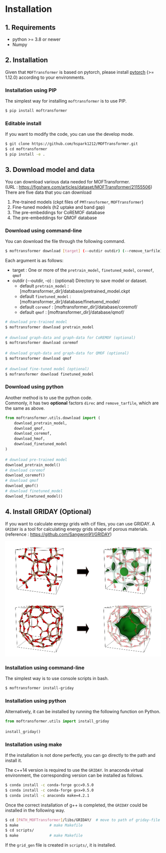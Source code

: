 # Installation

## 1. Requirements

- python >= 3.8 or newer
- Numpy


## 2. Installation

Given that `MOFTransformer` is based on pytorch, please install [pytorch](https://pytorch.org/get-started/locally/) (>= 1.12.0) according to your environments.

### Installation using PIP

The simplest way for installing `moftransformer` is to use PIP.

```bash
$ pip install moftransformer
```

### Editable install
If you want to modify the code, you can use the develop mode.

```bash
$ git clone https://github.com/hspark1212/MOFTransformer.git
$ cd moftransformer
$ pip install -e .
```

## 3. Download model and data
You can download various data needed for MOFTransformer. \
(URL : https://figshare.com/articles/dataset/MOFTransformer/21155506)\
There are five data that you can download
1) Pre-trained models (ckpt files of `PMTransformer`, `MOFTransformer`)
2) Fine-tuned models (h2 uptake and band gap)
3) The pre-embeddings for CoREMOF database
4) The pre-embeddings for QMOF database


### Download using command-line
You can download the file through the following command.
```bash
$ moftransformer download [target] (--outdir outdir) (--remove_tarfile)
```
Each argument is as follows:
- target : One or more of the `pretrain_model`, `finetuned_model`, `coremof`, `qmof`
- outdir (--outdir, -o) : (optional) Directory to save model or dataset.
  - default `pretrain_model` : [moftransformer_dir]/database/pretrained_model.ckpt
  - default `finetuned_model` : [moftransformer_dir]/database/finetuend_model/
  - default `coremof` : [moftransformer_dir]/database/coremof/
  - default `qmof` : [moftransformer_dir]/database/qmof/


```bash
# download pre-trained model
$ moftransformer download pretrain_model

# download graph-data and graph-data for CoREMOF (optional)
$ moftransformer download coremof

# download graph-data and graph-data for QMOF (optional)
$ moftransformer download qmof

# download fine-tuned model (optional)
$ mofransformer download finetuned_model
```

### Download using python
Another method is to use the python code.\
Commonly, it has two **optional** factors `direc` and `remove_tarfile`, which are the same as above.

```python
from moftransformer.utils.download import (
    download_pretrain_model,
    download_qmof,
    download_coremof,
    download_hmof,
    download_finetuned_model
)

# download pre-trained model
download_pretrain_model()
# download coremof
download_coremof()
# download qmof
download_qmof()
# download finetuned_model
download_finetuned_model()
```


## 4. Install GRIDAY (Optional)

If you want to calculate energy grids with cif files, you can use GRIDAY.
A `GRIDAY` is a tool for calculating energy grids shape of porous materials. (reference : https://github.com/Sangwon91/GRIDAY)

![GRIDAY](https://raw.githubusercontent.com/Sangwon91/GRIDAY/master/doc/img.png)

### 

### Installation using command-line

The simplest way is to use console scripts in bash.

```bash
$ moftransformer install-griday
```



### Installation using python

Alternatively, it can be installed by running the following function on Python.

```python
from moftransformer.utils import install_griday

install_griday()
```



### Installation using make

If the installation is not done perfectly, you can go directly to the path and install it.

The c++14 version is required to use the `GRIDAY`. In anaconda virtual environment, the corresponding version can be installed as follows.

```bash
$ conda install -c conda-forge gcc=9.5.0
$ conda install -c conda-forge gxx=9.5.0
$ conda install -c anaconda make=4.2.1
```

Once the correct installation of g++ is completed, the `GRIDAY` could be installed in the following way.

```bash
$ cd [PATH_MOFTransformer]/libs/GRIDAY/  # move to path of griday-file
$ make              # make Makefile
$ cd scripts/
$ make              # make Makefile
```

If the `grid_gen` file is created in `scripts/`, it is installed.
